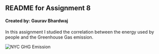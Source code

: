 ## README for Assignment 8

#### Created by: Gaurav Bhardwaj

In this assignment I studied the correlation between the energy used by people and the Greenhouse Gas emission.

![](https://github.com/gauravcusp/PUI2017_gb1877/blob/master/HW8_gb1877/download.png "NYC GHG Emission")
